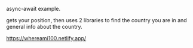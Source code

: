 async-await example.

gets your position, then uses 2 libraries to find the country you are in and general info about the country.

https://whereami100.netlify.app/
